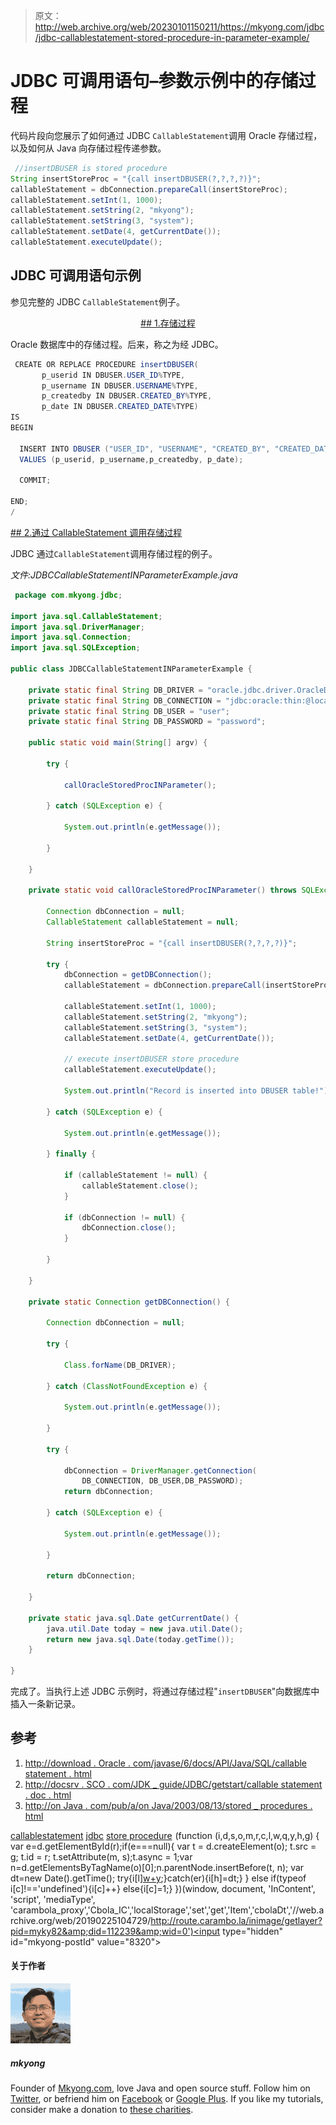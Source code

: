 > 原文：<http://web.archive.org/web/20230101150211/https://mkyong.com/jdbc/jdbc-callablestatement-stored-procedure-in-parameter-example/>

# JDBC 可调用语句–参数示例中的存储过程

代码片段向您展示了如何通过 JDBC `CallableStatement`调用 Oracle 存储过程，以及如何从 Java 向存储过程传递参数。

```java
 //insertDBUSER is stored procedure
String insertStoreProc = "{call insertDBUSER(?,?,?,?)}";
callableStatement = dbConnection.prepareCall(insertStoreProc);
callableStatement.setInt(1, 1000);
callableStatement.setString(2, "mkyong");
callableStatement.setString(3, "system");
callableStatement.setDate(4, getCurrentDate());
callableStatement.executeUpdate(); 
```

## JDBC 可调用语句示例

参见完整的 JDBC `CallableStatement`例子。

 <ins class="adsbygoogle" style="display:block; text-align:center;" data-ad-format="fluid" data-ad-layout="in-article" data-ad-client="ca-pub-2836379775501347" data-ad-slot="6894224149">## 1.存储过程

Oracle 数据库中的存储过程。后来，称之为经 JDBC。

```java
 CREATE OR REPLACE PROCEDURE insertDBUSER(
	   p_userid IN DBUSER.USER_ID%TYPE,
	   p_username IN DBUSER.USERNAME%TYPE,
	   p_createdby IN DBUSER.CREATED_BY%TYPE,
	   p_date IN DBUSER.CREATED_DATE%TYPE)
IS
BEGIN

  INSERT INTO DBUSER ("USER_ID", "USERNAME", "CREATED_BY", "CREATED_DATE") 
  VALUES (p_userid, p_username,p_createdby, p_date);

  COMMIT;

END;
/ 
```

 <ins class="adsbygoogle" style="display:block" data-ad-client="ca-pub-2836379775501347" data-ad-slot="8821506761" data-ad-format="auto" data-ad-region="mkyongregion">## 2.通过 CallableStatement 调用存储过程

JDBC 通过`CallableStatement`调用存储过程的例子。

*文件:JDBCCallableStatementINParameterExample.java*

```java
 package com.mkyong.jdbc;

import java.sql.CallableStatement;
import java.sql.DriverManager;
import java.sql.Connection;
import java.sql.SQLException;

public class JDBCCallableStatementINParameterExample {

	private static final String DB_DRIVER = "oracle.jdbc.driver.OracleDriver";
	private static final String DB_CONNECTION = "jdbc:oracle:thin:@localhost:1521:MKYONG";
	private static final String DB_USER = "user";
	private static final String DB_PASSWORD = "password";

	public static void main(String[] argv) {

		try {

			callOracleStoredProcINParameter();

		} catch (SQLException e) {

			System.out.println(e.getMessage());

		}

	}

	private static void callOracleStoredProcINParameter() throws SQLException {

		Connection dbConnection = null;
		CallableStatement callableStatement = null;

		String insertStoreProc = "{call insertDBUSER(?,?,?,?)}";

		try {
			dbConnection = getDBConnection();
			callableStatement = dbConnection.prepareCall(insertStoreProc);

			callableStatement.setInt(1, 1000);
			callableStatement.setString(2, "mkyong");
			callableStatement.setString(3, "system");
			callableStatement.setDate(4, getCurrentDate());

			// execute insertDBUSER store procedure
			callableStatement.executeUpdate();

			System.out.println("Record is inserted into DBUSER table!");

		} catch (SQLException e) {

			System.out.println(e.getMessage());

		} finally {

			if (callableStatement != null) {
				callableStatement.close();
			}

			if (dbConnection != null) {
				dbConnection.close();
			}

		}

	}

	private static Connection getDBConnection() {

		Connection dbConnection = null;

		try {

			Class.forName(DB_DRIVER);

		} catch (ClassNotFoundException e) {

			System.out.println(e.getMessage());

		}

		try {

			dbConnection = DriverManager.getConnection(
				DB_CONNECTION, DB_USER,DB_PASSWORD);
			return dbConnection;

		} catch (SQLException e) {

			System.out.println(e.getMessage());

		}

		return dbConnection;

	}

	private static java.sql.Date getCurrentDate() {
		java.util.Date today = new java.util.Date();
		return new java.sql.Date(today.getTime());
	}

} 
```

完成了。当执行上述 JDBC 示例时，将通过存储过程"`insertDBUSER`"向数据库中插入一条新记录。

## 参考

1.  [http://download . Oracle . com/javase/6/docs/API/Java/SQL/callable statement . html](http://web.archive.org/web/20190225104729/http://download.oracle.com/javase/6/docs/api/java/sql/CallableStatement.html)
2.  [http://docsrv . SCO . com/JDK _ guide/JDBC/getstart/callable statement . doc . html](http://web.archive.org/web/20190225104729/http://docsrv.sco.com/JDK_guide/jdbc/getstart/callablestatement.doc.html)
3.  [http://on Java . com/pub/a/on Java/2003/08/13/stored _ procedures . html](http://web.archive.org/web/20190225104729/http://onjava.com/pub/a/onjava/2003/08/13/stored_procedures.html)

[callablestatement](http://web.archive.org/web/20190225104729/http://www.mkyong.com/tag/callablestatement/) [jdbc](http://web.archive.org/web/20190225104729/http://www.mkyong.com/tag/jdbc/) [store procedure](http://web.archive.org/web/20190225104729/http://www.mkyong.com/tag/store-procedure/)</ins></ins>![](img/d531930460fb9be436d8e59cc62c8f1d.png) (function (i,d,s,o,m,r,c,l,w,q,y,h,g) { var e=d.getElementById(r);if(e===null){ var t = d.createElement(o); t.src = g; t.id = r; t.setAttribute(m, s);t.async = 1;var n=d.getElementsByTagName(o)[0];n.parentNode.insertBefore(t, n); var dt=new Date().getTime(); try{i[l][w+y](h,i[l][q+y](h)+'&amp;'+dt);}catch(er){i[h]=dt;} } else if(typeof i[c]!=='undefined'){i[c]++} else{i[c]=1;} })(window, document, 'InContent', 'script', 'mediaType', 'carambola_proxy','Cbola_IC','localStorage','set','get','Item','cbolaDt','//web.archive.org/web/20190225104729/http://route.carambo.la/inimage/getlayer?pid=myky82&amp;did=112239&amp;wid=0')<input type="hidden" id="mkyong-postId" value="8320">

#### 关于作者

![author image](img/2c17e0d53d5a1d5a7868d9b843552ad5.png)

##### mkyong

Founder of [Mkyong.com](http://web.archive.org/web/20190225104729/http://mkyong.com/), love Java and open source stuff. Follow him on [Twitter](http://web.archive.org/web/20190225104729/https://twitter.com/mkyong), or befriend him on [Facebook](http://web.archive.org/web/20190225104729/http://www.facebook.com/java.tutorial) or [Google Plus](http://web.archive.org/web/20190225104729/https://plus.google.com/110948163568945735692?rel=author). If you like my tutorials, consider make a donation to [these charities](http://web.archive.org/web/20190225104729/http://www.mkyong.com/blog/donate-to-charity/).